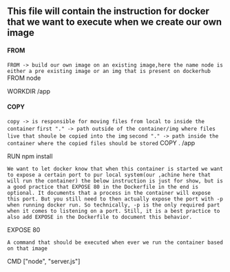  ## This file will contain the instruction for docker that we want to execute when we create our own image

#### FROM
`FROM -> build our own image on an existing image,here the name node is either a pre existing image or an img that is present on dockerhub`
FROM node

WORKDIR /app

#### COPY
`copy -> is responsible for moving files from local to inside the container`
`first "." -> path outside of the container/img where files live that shoule be copied into the img`
`second "." -> path inside the container where the copied files should be stored`
COPY . /app

RUN npm install

`We want to let docker know that when this container is started we want to expose a certain port to pur local system(our ,achine here that will run the container) the below instruction is just for show, but is a good practice that EXPOSE 80 in the Dockerfile in the end is optional. It documents that a process in the container will expose this port. But you still need to then actually expose the port with -p when running docker run. So technically, -p is the only required part when it comes to listening on a port. Still, it is a best practice to also add EXPOSE in the Dockerfile to document this behavior.`

EXPOSE 80

`A command that should be executed when ever we run the container based on that image`

CMD ["node", "server.js"]
